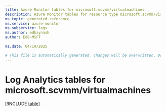 ```yaml
---
title: Azure Monitor tables for microsoft.scvmm/virtualmachines
description: Azure Monitor tables for resource type microsoft.scvmm/virtualmachines
ms.topic: generated-reference
ms.service: azure-monitor
ms.subservice: logs
ms.author: edbaynash
author: EdB-MSFT
   
ms.date: 04/14/2025

# This file is automatically generated. Changes will be overwritten. Do not change this file directly.
---
```


# Log Analytics tables for microsoft.scvmm/virtualmachines  

[!INCLUDE [table](~/reusable-content/ce-skilling/azure/includes/azure-monitor/reference/tables/microsoft-scvmm_virtualmachines-include.md)]

